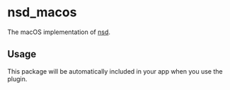 # nsd_macos

The macOS implementation of [nsd][1].

## Usage

This package will be automatically included in your app when you use the plugin.

[1]: https://github.com/sebastianhaberey/nsd
